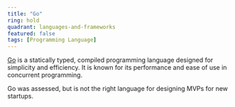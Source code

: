```yaml
---
title: "Go"
ring: hold
quadrant: languages-and-frameworks
featured: false
tags: [Programming Language]
---
```


[Go](https://golang.org/) is a statically typed, compiled programming language designed for simplicity and efficiency. It is known for its performance and ease of use in concurrent programming.

Go was assessed, but is not the right language for designing MVPs for new startups.
